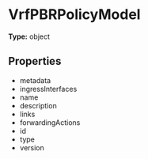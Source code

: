 # VrfPBRPolicyModel


**Type:** object

## Properties
* metadata
* ingressInterfaces
* name
* description
* links
* forwardingActions
* id
* type
* version
